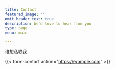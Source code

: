 ```yaml
---
title: Contact
featured_image: ''
omit_header_text: true
description: We'd love to hear from you
type: page
menu: main

---
```



谁想私联我

{{< form-contact action="https://example.com"  >}}
